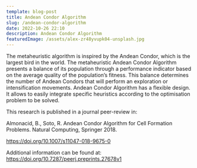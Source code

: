 ```yaml
---
template: blog-post
title: Andean Condor Algorithm
slug: /andean-condor-algorithm
date: 2022-10-26 22:10
description: Andean Condor Algorithm
featuredImage: /assets/alex-zr48yvupk04-unsplash.jpg
---
```

The metaheuristic algorithm is inspired by the Andean Condor, which is the largest bird in the world. The metaheuristic Andean Condor Algorithm presents a balance of its population through a performance indicator based on the average quality of the population’s fitness. This balance determines the number of Andean Condors that will perform an exploration or intensification movements. Andean Condor Algorithm has a flexible design. It allows to easily integrate specific heuristics according to the optimisation problem to be solved.

This research is published in a journal peer-review in:

Almonacid, B., Soto, R. Andean Condor Algorithm for Cell Formation Problems. Natural Computing, Springer 2018.

<https://doi.org/10.1007/s11047-018-9675-0>

Additional information can be found at:
[](https://doi.org/10.7287/peerj.preprints.27678v1)<https://doi.org/10.7287/peerj.preprints.27678v1>